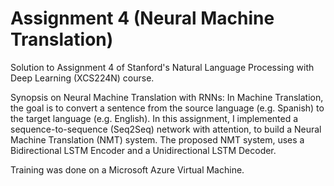 # Assignment 4 (Neural Machine Translation)

Solution to Assignment 4 of Stanford's Natural Language Processing with Deep Learning (XCS224N) course.

Synopsis on Neural Machine Translation with RNNs:
In Machine Translation, the goal is to convert a sentence from the source language (e.g. Spanish) to the target language (e.g. English). In this assignment, I implemented a sequence-to-sequence (Seq2Seq) network with attention, to build a Neural Machine Translation (NMT) system. The proposed NMT system, uses a Bidirectional LSTM
Encoder and a Unidirectional LSTM Decoder.

Training was done on a Microsoft Azure Virtual Machine.
